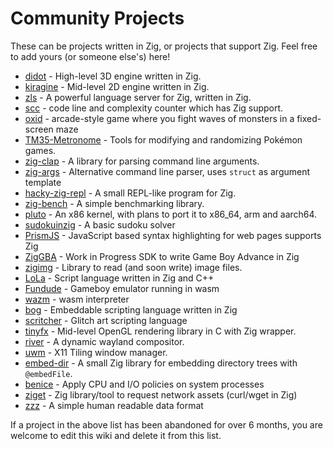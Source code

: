 # Community Projects

These can be projects written in Zig, or projects that support Zig. Feel free to add yours (or someone else's) here!

* [didot](https://github.com/zenith391/didot) - High-level 3D engine written in Zig.
* [kiragine](https://github.com/Kiakra/Kiragine) - Mid-level 2D engine written in Zig.
* [zls](https://github.com/zigtools/zls) - A powerful language server for Zig, written in Zig.
* [scc](https://github.com/boyter/scc) - code line and complexity counter which has Zig support.
* [oxid](https://github.com/dbandstra/oxid) - arcade-style game where you fight waves of monsters in a fixed-screen maze
* [TM35-Metronome](https://github.com/TM35-Metronome) - Tools for modifying and randomizing Pokémon games.
* [zig-clap](https://github.com/Hejsil/zig-clap) - A library for parsing command line arguments.
* [zig-args](https://github.com/MasterQ32/zig-args) - Alternative command line parser, uses `struct` as argument template 
* [hacky-zig-repl](https://github.com/Hejsil/hacky-zig-repl) - A small REPL-like program for Zig.
* [zig-bench](https://github.com/Hejsil/zig-bench) - A simple benchmarking library.
* [pluto](https://github.com/SamTebbs33/pluto) - An x86 kernel, with plans to port it to x86_64, arm and aarch64.
* [sudokuinzig](https://github.com/user00e00/sudokuinzig) - A basic sudoku solver
* [PrismJS](https://github.com/PrismJS/prism) - JavaScript based syntax highlighting for web pages supports Zig
* [ZigGBA](https://github.com/wendigojaeger/ZigGBA) - Work in Progress SDK to write Game Boy Advance in Zig
* [zigimg](https://github.com/mlarouche/zigimg) - Library to read (and soon write) image files.
* [LoLa](https://github.com/masterQ32/LoLa-Native) - Script language written in Zig and C++
* [Fundude](https://github.com/fengb/fundude) - Gameboy emulator running in wasm
* [wazm](https://github.com/fengb/wazm) - wasm interpreter
* [bog](https://github.com/Vexu/bog) - Embeddable scripting language written in Zig
* [scritcher](https://gitdab.com/luna/scritcher) - Glitch art scripting language
* [tinyfx](https://github.com/shakesoda/tinyfx) - Mid-level OpenGL rendering library in C with Zig wrapper.
* [river](https://github.com/ifreund/river) - A dynamic wayland compositor.
* [uwm](https://github.com/MaFackler/uwm) - X11 Tiling window manager.
* [embed-dir](https://hg.sr.ht/~dermetfan/embed-dir) - A small Zig library for embedding directory trees with `@embedFile`.
* [benice](https://git.sr.ht/~danyspin97/benice) - Apply CPU and I/O policies on system processes
* [ziget](https://github.com/marler8997/ziget) - Zig library/tool to request network assets (curl/wget in Zig)
* [zzz](https://github.com/gruebite/zzz) - A simple human readable data format

If a project in the above list has been abandoned for over 6 months, you are welcome to edit this wiki and delete it from this list.